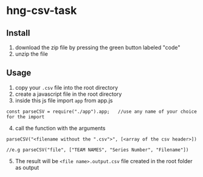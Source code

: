 # hng-csv-task

<h2>Install</h2>

1. download the zip file by pressing the green button labeled "code"
2. unzip the file

<h2>Usage</h2>

1. copy your ```.csv``` file into the root directory
2. create a javascript file in the root directory
3. inside this js file import ```app``` from app.js

```
const parseCSV = require("./app").app;   //use any name of your choice for the import
```
4. call the function with the arguments

```
parseCSV("<filename without the ".csv">", [<array of the csv header>])

//e.g parseCSV("file", ["TEAM NAMES", "Series Number", "Filename"])
```
5. The result will be ```<file name>.output.csv``` file created in the root folder as output
